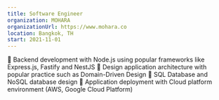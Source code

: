 ```yaml
---
title: Software Engineer
organization: MOHARA
organizationUrl: https://www.mohara.co
location: Bangkok, TH
start: 2021-11-01
---
```


🎯 Backend development with Node.js using popular frameworks like Express.js, Fastify and NestJS
🎯 Design application architecture with popular practice such as Domain-Driven Design
🎯 SQL Database and NoSQL database design
🎯 Application deployment with Cloud platform environment (AWS, Google Cloud Platform)
